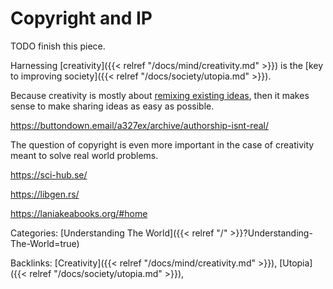 # Copyright and IP

TODO finish this piece.

Harnessing [creativity]({{< relref "/docs/mind/creativity.md" >}}) is the [key
to improving society]({{< relref "/docs/society/utopia.md" >}}).

Because creativity is mostly about [remixing existing
ideas](https://youtu.be/nJPERZDfyWc), then it makes sense to make sharing ideas
as easy as possible.

https://buttondown.email/a327ex/archive/authorship-isnt-real/



The question of copyright is even more important in the case of creativity
meant to solve real world problems.

https://sci-hub.se/

https://libgen.rs/

https://laniakeabooks.org/#home

Categories: [Understanding The World]({{< relref "/" >}}?Understanding-The-World=true)

Backlinks: [Creativity]({{< relref "/docs/mind/creativity.md" >}}), 
[Utopia]({{< relref "/docs/society/utopia.md" >}}), 

